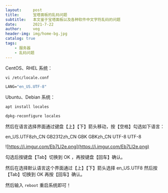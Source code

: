 ```yaml
---
layout:     post
title:      宝塔面板的乱码问题
subtitle:   本文鉴于宝塔面板以及各种软件中文字符乱码的问题
date:       2021-7-22
author:     veg
header-img: img/home-bg.jpg
catalog: true
tags:
    - 服务器
    - 乱码问题
---
```

CentOS、RHEL 系统：

```fsharp
vi /etc/locale.conf
```

```fsharp
LANG="en_US.UTF-8"
```

Ubuntu、Debian 系统：

```fsharp
apt install locales
```

```fsharp
dpkg-reconfigure locales
```

然后在语言选择界面通过键盘【上】【下】箭头移动，按【空格】勾选如下语言：

en_US.UTF8zh_CN GB2312zh_CN GBK GBKzh_CN UTF-8 UTF-8

![https://i.imgur.com/Eb7LI2e.png](https://i.imgur.com/Eb7LI2e.png)

勾选后按键盘【Tab】切换到 OK ，再按键盘【回车】确认。

然后在选择默认语言这个界面通过【上】【下】箭头选择 en_US.UTF8 然后按【Tab】切换到 OK 再按【回车】确认。

然后输入 `reboot` 重启系统即可！